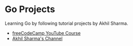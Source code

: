 # Go Projects

Learning Go by following tutorial projects by Akhil Sharma.

- [freeCodeCamp YouTube Course](https://www.youtube.com/watch?v=jFfo23yIWac)
- [Akhil Sharma's Channel](https://www.youtube.com/c/AkhilSharmaTech/videos)
